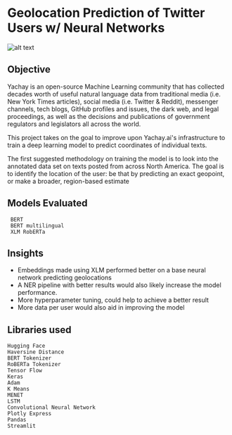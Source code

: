 # Geolocation Prediction of Twitter Users w/ Neural Networks
![alt text](https://github.com/giova22i/Yachay.ai-Task/blob/main/images/Yachay_AI_Badge.jpg)

## Objective 
Yachay is an open-source Machine Learning community that has collected decades worth of useful natural language data from traditional media (i.e. New York Times articles), social media (i.e. Twitter & Reddit), messenger channels, tech blogs, GitHub profiles and issues, the dark web, and legal proceedings, as well as the decisions and publications of government regulators and legislators all across the world.

This project takes on the goal to improve upon Yachay.ai's infrastructure to train a deep learning model to predict coordinates of individual texts.

The first suggested methodology on training the model is to look into the annotated data set on texts posted from across North America. The goal is to identify the location of the user: be that by predicting an exact geopoint, or make a broader, region-based estimate 

## Models Evaluated 
     BERT 
     BERT multilingual 
     XLM RobERTa



## Insights
- Embeddings made using XLM performed better on a base neural network predicting geolocations
- A NER pipeline with better results would also likely increase the model performance. 
- More hyperparameter tuning, could help to achieve a better result
- More data per user would also aid in improving the model



## Libraries used
  
    Hugging Face 
    Haversine Distance
    BERT Tokenizer
    RoBERTa Tokenizer
    Tensor Flow
    Keras
    Adam
    K Means
    MENET
    LSTM
    Convolutional Neural Network
    Plotly Express
    Pandas
    Streamlit
